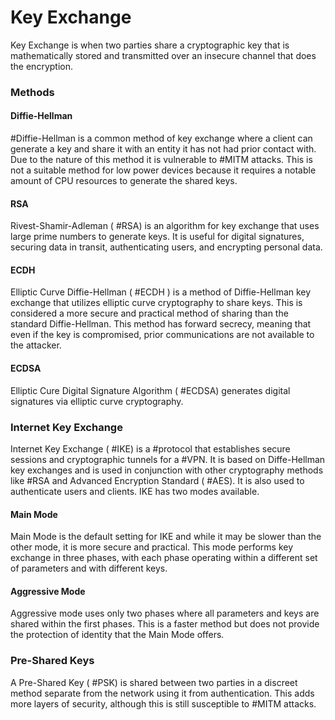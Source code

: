 # Key Exchange 

Key Exchange is when two parties share a cryptographic key that is mathematically stored and transmitted over an insecure channel that does the encryption.

### Methods

#### Diffie-Hellman

#Diffie-Hellman is a common method of key exchange where a client can generate a key and share it with an entity it has not had prior contact with. Due to the nature of this method it is vulnerable to #MITM attacks. This is not a suitable method for low power devices because it requires a notable amount of CPU resources to generate the shared keys.

#### RSA 

Rivest-Shamir-Adleman ( #RSA)  is an algorithm for key exchange that uses large prime numbers to generate keys. It is useful for digital signatures, securing data in transit, authenticating users, and encrypting personal data.

#### ECDH

Elliptic Curve Diffie-Hellman ( #ECDH ) is a method of Diffie-Hellman key exchange that utilizes elliptic curve cryptography to share keys. This is considered a more secure and practical method of sharing than the standard Diffie-Hellman. This method has forward secrecy, meaning that even if the key is compromised, prior communications are not available to the attacker.

#### ECDSA

Elliptic Cure Digital Signature Algorithm ( #ECDSA) generates digital signatures via elliptic curve cryptography. 

### Internet Key Exchange 

Internet Key Exchange ( #IKE) is a #protocol that establishes secure sessions and cryptographic tunnels for a #VPN. It is based on Diffe-Hellman key exchanges and is used in conjunction with other cryptography methods like #RSA and Advanced Encryption Standard ( #AES). It is also used to authenticate users and clients. IKE has two modes available.

#### Main Mode

Main Mode is the default setting for IKE and while it may be slower than the other mode, it is more secure and practical. This mode performs key exchange in three phases, with each phase operating within a different set of parameters and with different keys.

#### Aggressive Mode

Aggressive mode uses only two phases where all parameters and keys are shared within the first phases. This is a faster method but does not provide the protection of identity that the Main Mode offers.

### Pre-Shared Keys

A Pre-Shared Key ( #PSK) is shared between two parties in a discreet method separate from the network using it from authentication. This adds more layers of security, although this is still susceptible to #MITM attacks. 